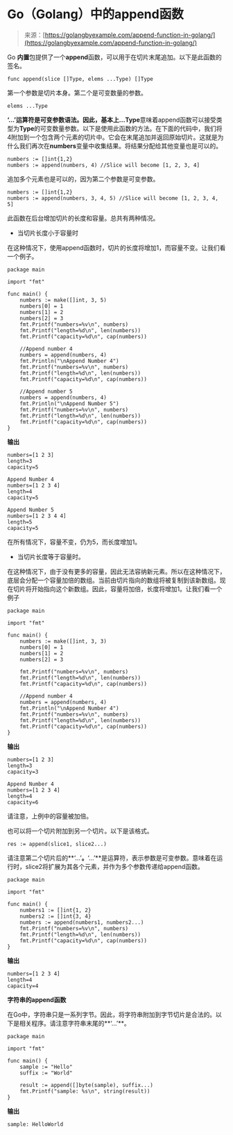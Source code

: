 <!--yml

类别：未分类

日期：2024-10-13 06:18:46

-->

# Go（Golang）中的append函数

> 来源：[https://golangbyexample.com/append-function-in-golang/](https://golangbyexample.com/append-function-in-golang/)

Go **内置**包提供了一个**append**函数，可以用于在切片末尾追加。以下是此函数的签名。

```
func append(slice []Type, elems ...Type) []Type
```

第一个参数是切片本身。第二个是可变数量的参数。

```
elems ...Type
```

**‘…’**运算符是可变参数语法。因此，基本上**…Type**意味着append函数可以接受类型为**Type**的可变数量参数。以下是使用此函数的方法。在下面的代码中，我们将4附加到一个包含两个元素的切片中。它会在末尾追加并返回原始切片。这就是为什么我们再次在**numbers**变量中收集结果。将结果分配给其他变量也是可以的。

```
numbers := []int{1,2}
numbers := append(numbers, 4) //Slice will become [1, 2, 3, 4]
```

追加多个元素也是可以的，因为第二个参数是可变参数。

```
numbers := []int{1,2}
numbers := append(numbers, 3, 4, 5) //Slice will become [1, 2, 3, 4, 5]
```

此函数在后台增加切片的长度和容量。总共有两种情况。

+   当切片长度小于容量时

在这种情况下，使用append函数时，切片的长度将增加1，而容量不变。让我们看一个例子。

```
package main

import "fmt"

func main() {
    numbers := make([]int, 3, 5)
    numbers[0] = 1
    numbers[1] = 2
    numbers[2] = 3
    fmt.Printf("numbers=%v\n", numbers)
    fmt.Printf("length=%d\n", len(numbers))
    fmt.Printf("capacity=%d\n", cap(numbers))

    //Append number 4
    numbers = append(numbers, 4)
    fmt.Println("\nAppend Number 4")
    fmt.Printf("numbers=%v\n", numbers)
    fmt.Printf("length=%d\n", len(numbers))
    fmt.Printf("capacity=%d\n", cap(numbers))

    //Append number 5
    numbers = append(numbers, 4)
    fmt.Println("\nAppend Number 5")
    fmt.Printf("numbers=%v\n", numbers)
    fmt.Printf("length=%d\n", len(numbers))
    fmt.Printf("capacity=%d\n", cap(numbers))
}
```

**输出**

```
numbers=[1 2 3]
length=3
capacity=5

Append Number 4
numbers=[1 2 3 4]
length=4
capacity=5

Append Number 5
numbers=[1 2 3 4 4]
length=5
capacity=5
```

在所有情况下，容量不变，仍为5，而长度增加1。

+   当切片长度等于容量时。

在这种情况下，由于没有更多的容量，因此无法容纳新元素。所以在这种情况下，底层会分配一个容量加倍的数组。当前由切片指向的数组将被复制到该新数组。现在切片将开始指向这个新数组。因此，容量将加倍，长度将增加1。让我们看一个例子

```
package main

import "fmt"

func main() {
    numbers := make([]int, 3, 3)
    numbers[0] = 1
    numbers[1] = 2
    numbers[2] = 3

    fmt.Printf("numbers=%v\n", numbers)
    fmt.Printf("length=%d\n", len(numbers))
    fmt.Printf("capacity=%d\n", cap(numbers))

    //Append number 4
    numbers = append(numbers, 4)
    fmt.Println("\nAppend Number 4")
    fmt.Printf("numbers=%v\n", numbers)
    fmt.Printf("length=%d\n", len(numbers))
    fmt.Printf("capacity=%d\n", cap(numbers))
}
```

**输出**

```
numbers=[1 2 3]
length=3
capacity=3

Append Number 4
numbers=[1 2 3 4]
length=4
capacity=6
```

请注意，上例中的容量被加倍。

也可以将一个切片附加到另一个切片。以下是该格式。

```
res := append(slice1, slice2...)
```

请注意第二个切片后的**‘…’**。**‘…’**是运算符，表示参数是可变参数。意味着在运行时，slice2将扩展为其各个元素，并作为多个参数传递给append函数。

```
package main

import "fmt"

func main() {
    numbers1 := []int{1, 2}
    numbers2 := []int{3, 4}
    numbers := append(numbers1, numbers2...)
    fmt.Printf("numbers=%v\n", numbers)
    fmt.Printf("length=%d\n", len(numbers))
    fmt.Printf("capacity=%d\n", cap(numbers))
}
```

**输出**

```
numbers=[1 2 3 4]
length=4
capacity=4
```

**字符串的append函数**

在Go中，字符串只是一系列字节。因此，将字符串附加到字节切片是合法的。以下是相关程序。请注意字符串末尾的**‘…’**。

```
package main

import "fmt"

func main() {
    sample := "Hello"
    suffix := "World"

    result := append([]byte(sample), suffix...)
    fmt.Printf("sample: %s\n", string(result))
}
```

**输出**

```
sample: HelloWorld
```
